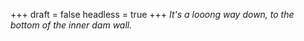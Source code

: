 
+++
draft = false
headless = true
+++
_It's a looong way down, to the bottom of the inner dam wall._
